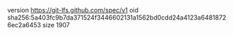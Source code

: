 version https://git-lfs.github.com/spec/v1
oid sha256:5a403fc9b7da371524f3446602131a1562bd0cdd24a4123a64818726ec2a6453
size 1907
